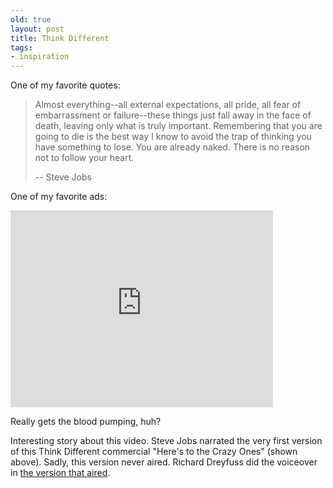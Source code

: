 ```yaml
---
old: true
layout: post
title: Think Different
tags:
- inspiration
---
```


One of my favorite quotes:

> Almost everything--all external expectations, all pride, all fear of embarrassment or failure--these things just fall away in the face of death, leaving only what is truly important. Remembering that you are going to die is the best way I know to avoid the trap of thinking you have something to lose. You are already naked. There is no reason not to follow your heart.
>
> -- Steve Jobs


One of my favorite ads:

<iframe width="420" height="315" src="http://www.youtube.com/embed/8rwsuXHA7RA" frameborder="0" allowfullscreen></iframe>

Really gets the blood pumping, huh?

Interesting story about this video. Steve Jobs narrated the very first version of this Think Different commercial "Here's to the Crazy Ones" (shown above). Sadly, this version never aired. Richard Dreyfuss did the voiceover in [the version that aired](http://www.youtube.com/watch?v=4oAB83Z1ydE).

